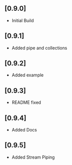## [0.9.0]
- Initial Build

## [0.9.1]
- Added pipe and collections

## [0.9.2]
- Added example

## [0.9.3]
- README fixed

## [0.9.4]
- Added Docs

## [0.9.5]
- Added Stream Piping
